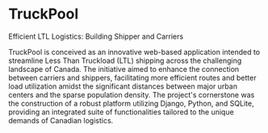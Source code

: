 # TruckPool
Efficient LTL Logistics: Building Shipper and Carriers

TruckPool is conceived as an innovative web-based application intended to streamline Less Than Truckload (LTL) shipping across the challenging landscape of Canada. The initiative aimed to enhance the connection between carriers and shippers, facilitating more efficient routes and better load utilization amidst the significant distances between major urban centers and the sparse population density. The project's cornerstone was the construction of a robust platform utilizing Django, Python, and SQLite, providing an integrated suite of functionalities tailored to the unique demands of Canadian logistics.
